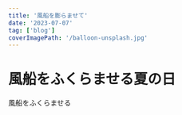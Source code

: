 ```yaml
---
title: '風船を膨らませて'
date: '2023-07-07'
tag: ['blog']
coverImagePath: '/balloon-unsplash.jpg'
---
```


# 風船をふくらませる夏の日

風船をふくらませる
